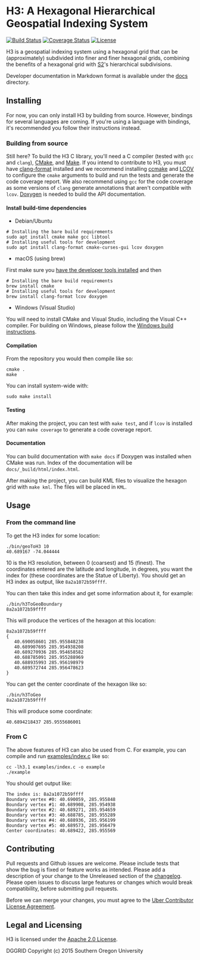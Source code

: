# H3: A Hexagonal Hierarchical Geospatial Indexing System

[![Build Status](https://travis-ci.org/uber/h3.svg?branch=master)](https://travis-ci.org/uber/h3)
[![Coverage Status](https://coveralls.io/repos/github/uber/h3/badge.svg?branch=master)](https://coveralls.io/github/uber/h3?branch=master)
[![License](https://img.shields.io/badge/License-Apache%202.0-blue.svg)](LICENSE)

H3 is a geospatial indexing system using a hexagonal grid that can be (approximately) subdivided into finer and finer hexagonal grids, combining the benefits of a hexagonal grid with [S2](https://code.google.com/archive/p/s2-geometry-library/)'s hierarchical subdivisions.

Developer documentation in Markdown format is available under the [docs](./docs/doxyfiles) directory.

## Installing

For now, you can only install H3 by building from source. However, bindings for several languages are coming. If you're using a language with bindings, it's recommended you follow their instructions instead.

### Building from source

Still here? To build the H3 C library, you'll need a C compiler (tested with `gcc` and `clang`), [CMake](https://cmake.org/), and [Make](https://www.gnu.org/software/make/). If you intend to contribute to H3, you must have [clang-format](https://clang.llvm.org/docs/ClangFormat.html) installed and we recommend installing [ccmake](https://cmake.org/cmake/help/v3.0/manual/ccmake.1.html) and [LCOV](http://ltp.sourceforge.net/coverage/lcov.php) to configure the `cmake` arguments to build and run the tests and generate the code coverage report. We also recommend using `gcc` for the code coverage as some versions of `clang` generate annotations that aren't compatible with `lcov`. [Doxygen](http://www.stack.nl/~dimitri/doxygen/) is needed to build the API documentation.

#### Install build-time dependencies

* Debian/Ubuntu

```
# Installing the bare build requirements
sudo apt install cmake make gcc libtool
# Installing useful tools for development
sudo apt install clang-format cmake-curses-gui lcov doxygen
```

* macOS (using brew)

First make sure you [have the developer tools installed](http://osxdaily.com/2014/02/12/install-command-line-tools-mac-os-x/) and then

```
# Installing the bare build requirements
brew install cmake
# Installing useful tools for development
brew install clang-format lcov doxygen
```

* Windows (Visual Studio)

You will need to install CMake and Visual Studio, including the Visual C++ compiler. For building on Windows, please follow the [Windows build instructions](./docs/build_windows.md).

#### Compilation

From the repository you would then compile like so:

```
cmake .
make
```

You can install system-wide with:

```
sudo make install
```

#### Testing

After making the project, you can test with `make test`, and if `lcov` is installed you can `make coverage` to generate a code coverage report.

#### Documentation

You can build documentation with `make docs` if Doxygen was installed when CMake was run. Index of the documentation will be `docs/_build/html/index.html`.

After making the project, you can build KML files to visualize the hexagon grid with `make kml`. The files will be placed in `KML`.

## Usage

### From the command line

To get the H3 index for some location:

```
./bin/geoToH3 10
40.689167 -74.044444
```

10 is the H3 resolution, between 0 (coarsest) and 15 (finest). The coordinates entered are the latitude and longitude, in degrees, you want the index for (these coordinates are the Statue of Liberty).  You should get an H3 index as output, like `8a2a1072b59ffff`.

You can then take this index and get some information about it, for example:

```
./bin/h3ToGeoBoundary
8a2a1072b59ffff
```

This will produce the vertices of the hexagon at this location:

```
8a2a1072b59ffff
{
   40.690058601 285.955848238
   40.689907695 285.954938208
   40.689270936 285.954658582
   40.688785091 285.955288969
   40.688935993 285.956198979
   40.689572744 285.956478623
}
```

You can get the center coordinate of the hexagon like so:

```
./bin/h3ToGeo
8a2a1072b59ffff
```

This will produce some coordinate:

```
40.6894218437 285.9555686001
```

### From C

The above features of H3 can also be used from C. For example, you can compile and run [examples/index.c](./examples/index.c) like so:

```
cc -lh3.1 examples/index.c -o example
./example
```

You should get output like:

```
The index is: 8a2a1072b59ffff
Boundary vertex #0: 40.690059, 285.955848
Boundary vertex #1: 40.689908, 285.954938
Boundary vertex #2: 40.689271, 285.954659
Boundary vertex #3: 40.688785, 285.955289
Boundary vertex #4: 40.688936, 285.956199
Boundary vertex #5: 40.689573, 285.956479
Center coordinates: 40.689422, 285.955569
```

## Contributing

Pull requests and Github issues are welcome. Please include tests that show the bug is fixed or feature works as intended. Please add a description of your change to the Unreleased section of the [changelog](./CHANGELOG.md). Please open issues to discuss large features or changes which would break compatibility, before submitting pull requests.

Before we can merge your changes, you must agree to the [Uber Contributor License Agreement](http://t.uber.com/cla).

## Legal and Licensing

H3 is licensed under the [Apache 2.0 License](./LICENSE).

DGGRID
Copyright (c) 2015 Southern Oregon University
